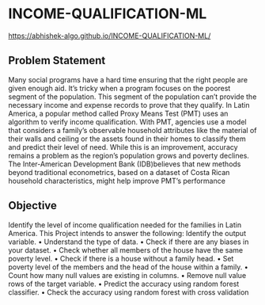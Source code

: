 # INCOME-QUALIFICATION-ML
 https://abhishek-algo.github.io/INCOME-QUALIFICATION-ML/
## Problem Statement
Many social programs have a hard time ensuring that the right people are given enough aid. It’s 
tricky when a program focuses on the poorest segment of the population. This segment of the 
population can’t provide the necessary income and expense records to prove that they qualify.
In Latin America, a popular method called Proxy Means Test (PMT) uses an algorithm to verify 
income qualification. With PMT, agencies use a model that considers a family’s observable 
household attributes like the material of their walls and ceiling or the assets found in their homes to
classify them and predict their level of need.
While this is an improvement, accuracy remains a problem as the region’s population grows and 
poverty declines.
The Inter-American Development Bank (IDB)believes that new methods beyond traditional 
econometrics, based on a dataset of Costa Rican household characteristics, might help improve 
PMT’s performance
## Objective
Identify the level of income qualification needed for the families in Latin America. This Project intends to answer the following:
Identify the output variable.
• Understand the type of data.
• Check if there are any biases in your dataset.
• Check whether all members of the house have the same poverty level.
• Check if there is a house without a family head.
• Set poverty level of the members and the head of the house within a family.
• Count how many null values are existing in columns.
• Remove null value rows of the target variable.
• Predict the accuracy using random forest classifier.
• Check the accuracy using random forest with cross validation


